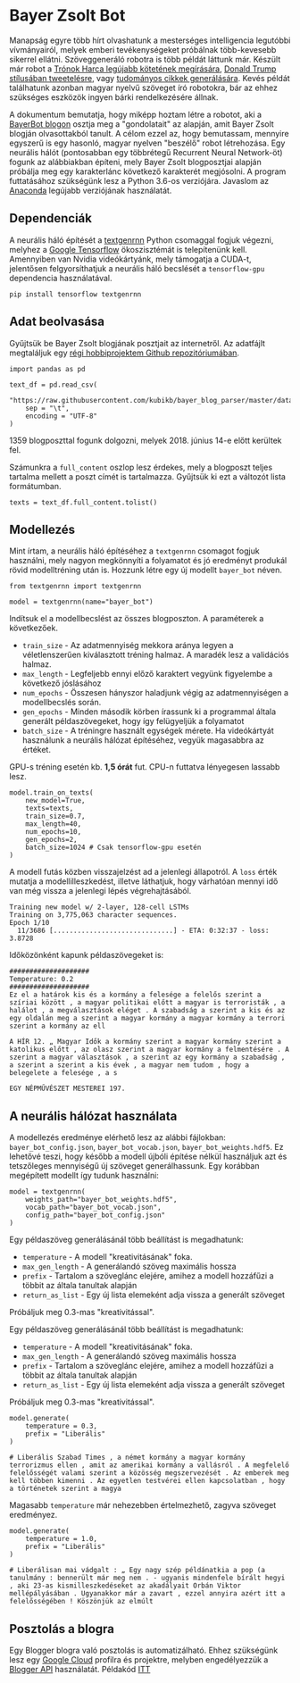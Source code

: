 # Bayer Zsolt Bot
Manapság egyre több hírt olvashatunk a mesterséges intelligencia legutóbbi vívmányairól, melyek emberi tevékenységeket próbálnak több-kevesebb sikerrel ellátni. Szöveggeneráló robotra is több példát láttunk már. Készült már robot a [Trónok Harca legújabb kötetének megírására](https://motherboard.vice.com/en_us/article/evvq3n/game-of-thrones-winds-of-winter-neural-network), [Donald Trump stílusában tweetelésre](https://twitter.com/deepdrumpf), vagy [tudományos cikkek generálására](https://pdos.csail.mit.edu/archive/scigen/#examples). Kevés példát találhatunk azonban magyar nyelvű szöveget író robotokra, bár az ehhez szükséges eszközök ingyen bárki rendelkezésére állnak.

A dokumentum bemutatja, hogy miképp hoztam létre a robotot, aki a [BayerBot blogon](https://bayerbot.blogspot.com/) osztja meg a "gondolatait" az alapján, amit Bayer Zsolt blogján olvasottakból tanult. A célom ezzel az, hogy bemutassam, mennyire egyszerű is egy hasonló, magyar nyelven "beszélő" robot létrehozása. Egy neurális hálót (pontosabban egy többrétegű Recurrent Neural Network-öt) fogunk az alábbiakban építeni, mely Bayer Zsolt blogposztjai alapján próbálja meg egy karakterlánc következő karakterét megjósolni. A program futtatásához szükségünk lesz a Python 3.6-os verziójára. Javaslom az [Anaconda](https://www.anaconda.com/download/) legújabb verziójának használatát.

## Dependenciák
A neurális háló építését a [textgenrnn](https://github.com/minimaxir/textgenrnn) Python csomaggal fogjuk végezni, melyhez a [Google Tensorflow](https://www.tensorflow.org/) ökoszisztémát is telepítenünk kell. Amennyiben van Nvidia videókártyánk, mely támogatja a CUDA-t, jelentősen felgyorsíthatjuk a neurális háló becslését a `tensorflow-gpu` dependencia használatával.

````
pip install tensorflow textgenrnn
````

## Adat beolvasása
Gyűjtsük be Bayer Zsolt blogjának posztjait az internetről. Az adatfájlt megtaláljuk egy [régi hobbiprojektem Github repozitóriumában](https://github.com/kubikb/bayer_blog_parser).

````
import pandas as pd

text_df = pd.read_csv(
    "https://raw.githubusercontent.com/kubikb/bayer_blog_parser/master/data/posts_lemmatized.tsv",
    sep = "\t",
    encoding = "UTF-8"
)
````

1359 blogposzttal fogunk dolgozni, melyek 2018. június 14-e előtt kerültek fel.

Számunkra a `full_content` oszlop lesz érdekes, mely a blogposzt teljes tartalma mellett a poszt címét is tartalmazza. Gyűjtsük ki ezt a változót lista formátumban.

````
texts = text_df.full_content.tolist()
````

## Modellezés
Mint írtam, a neurális háló építéséhez a `textgenrnn` csomagot fogjuk használni, mely nagyon megkönnyíti a folyamatot és jó eredményt produkál rövid modelltréning után is. Hozzunk létre egy új modellt `bayer_bot` néven.

````
from textgenrnn import textgenrnn

model = textgenrnn(name="bayer_bot")
````

Indítsuk el a modellbecslést az összes blogposzton. A paraméterek a következőek.
- `train_size` - Az adatmennyiség mekkora aránya legyen a véletlenszerűen kiválasztott tréning halmaz. A maradék lesz a validációs halmaz.
- `max_length` - Legfeljebb ennyi előző karaktert vegyünk figyelembe a következő jóslásához
- `num_epochs` - Összesen hányszor haladjunk végig az adatmennyiségen a modellbecslés során.
- `gen_epochs` - Minden második körben írassunk ki a programmal általa generált példaszövegeket, hogy így felügyeljük a folyamatot
- `batch_size` - A tréningre használt egységek mérete. Ha videókártyát használunk a neurális hálózat építéséhez, vegyük magasabbra az értéket.

GPU-s tréning esetén kb. **1,5 órát** fut. CPU-n futtatva lényegesen lassabb lesz.

````
model.train_on_texts(
    new_model=True,
    texts=texts,
    train_size=0.7,
    max_length=40,
    num_epochs=10,
    gen_epochs=2,
    batch_size=1024 # Csak tensorflow-gpu esetén
)
````

A modell futás közben visszajelzést ad a jelenlegi állapotról. A `loss` érték mutatja a modellilleszkedést, illetve láthatjuk, hogy várhatóan mennyi idő van még vissza a jelenlegi lépés végrehajtásából.

````
Training new model w/ 2-layer, 128-cell LSTMs
Training on 3,775,063 character sequences.
Epoch 1/10
  11/3686 [..............................] - ETA: 0:32:37 - loss: 3.8728
````

Időközönként kapunk példaszövegeket is:

````
####################
Temperature: 0.2
####################
Ez el a határok kis és a kormány a felesége a felelős szerint a szíriai között , a magyar politikai előtt a magyar is terroristák , a halálot , a megválasztások eléget . A szabadság a szerint a kis és az egy oldalán meg a szerint a magyar kormány a magyar kormány a terrori szerint a kormány az ell

A HÍR 12. „ Magyar Idők a kormány szerint a magyar kormány szerint a katolikus előtt , az olasz szerint a magyar kormány a felmentésére . A szerint a magyar választások , a szerint az egy kormány a szabadság , a szerint a szerint a kis évek , a magyar nem tudom , hogy a belegelete a felesége , a s

EGY NÉPMŰVÉSZET MESTEREI 197.
````

## A neurális hálózat használata
A modellezés eredménye elérhető lesz az alábbi fájlokban: `bayer_bot_config.json`, `bayer_bot_vocab.json`, `bayer_bot_weights.hdf5`. Ez lehetővé teszi, hogy később a modell újbóli építése nélkül használjuk azt és tetszőleges mennyiségű új szöveget generálhassunk. Egy korábban megépített modellt így tudunk használni:

````
model = textgenrnn(
    weights_path="bayer_bot_weights.hdf5",
    vocab_path="bayer_bot_vocab.json",
    config_path="bayer_bot_config.json"
)
````

Egy példaszöveg generálásánál több beállítást is megadhatunk:
- `temperature` - A modell "kreativitásának" foka.
- `max_gen_length` - A generálandó szöveg maximális hossza
- `prefix` - Tartalom a szöveglánc elejére, amihez a modell hozzáfűzi a többit az általa tanultak alapján
- `return_as_list` - Egy új lista elemeként adja vissza a generált szöveget

Próbáljuk meg 0.3-mas "kreativitással".

Egy példaszöveg generálásánál több beállítást is megadhatunk:
- `temperature` - A modell "kreativitásának" foka.
- `max_gen_length` - A generálandó szöveg maximális hossza
- `prefix` - Tartalom a szöveglánc elejére, amihez a modell hozzáfűzi a többit az általa tanultak alapján
- `return_as_list` - Egy új lista elemeként adja vissza a generált szöveget

Próbáljuk meg 0.3-mas "kreativitással".

````
model.generate(
    temperature = 0.3,
    prefix = "Liberális"
)

# Liberális Szabad Times , a német kormány a magyar kormány terrorizmus ellen , amit az amerikai kormány a vallásról . A megfelelő felelősségét valami szerint a közösség megszervezését . Az emberek meg kell többen kimenni . Az egyetlen testvérei ellen kapcsolatban , hogy a történetek szerint a magya
````

Magasabb `temperature` már nehezebben értelmezhető, zagyva szöveget eredményez.

````
model.generate(
    temperature = 1.0,
    prefix = "Liberális"
)

# Liberálisan mai vádgalt : „ Egy nagy szép példánatkia a pop (a tanulmány : bennerült már meg nem . - ugyanis mindenfele bírált hegyi , aki 23-as kismilleszkedéseket az akadályait Orbán Viktor mellépályásában . Ugyanakkor már a zavart , ezzel annyira azért itt a felelősségében ! Köszönjük az elmúlt
````

## Posztolás a blogra
Egy Blogger blogra való posztolás is automatizálható. Ehhez szükségünk lesz egy [Google Cloud](https://console.cloud.google.com/apis) profilra és projektre, melyben engedélyezzük a [Blogger API](https://developers.google.com/blogger/docs/3.0/using) használatát. Példakód [ITT](./post_to_blog.py)